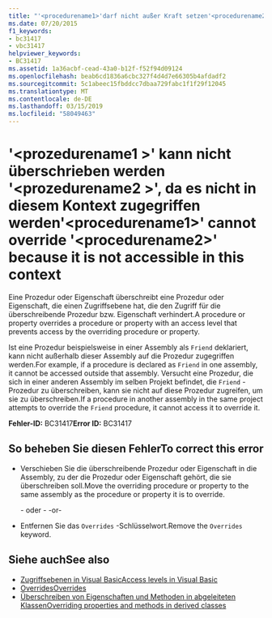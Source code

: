```yaml
---
title: "'<procedurename1>'darf nicht außer Kraft setzen'<procedurename2>', da es nicht in diesem Kontext zugegriffen werden"
ms.date: 07/20/2015
f1_keywords:
- bc31417
- vbc31417
helpviewer_keywords:
- BC31417
ms.assetid: 1a36acbf-cead-43a0-b12f-f52f94d09124
ms.openlocfilehash: beab6cd1836a6cbc327f4d4d7e66305b4afdadf2
ms.sourcegitcommit: 5c1abeec15fbddcc7dbaa729fabc1f1f29f12045
ms.translationtype: MT
ms.contentlocale: de-DE
ms.lasthandoff: 03/15/2019
ms.locfileid: "58049463"
---
```

# <a name="procedurename1-cannot-override-procedurename2-because-it-is-not-accessible-in-this-context"></a><span data-ttu-id="fcc5d-102">'\<prozedurename1 >' kann nicht überschrieben werden '\<prozedurename2 >', da es nicht in diesem Kontext zugegriffen werden</span><span class="sxs-lookup"><span data-stu-id="fcc5d-102">'\<procedurename1>' cannot override '\<procedurename2>' because it is not accessible in this context</span></span>
<span data-ttu-id="fcc5d-103">Eine Prozedur oder Eigenschaft überschreibt eine Prozedur oder Eigenschaft, die einen Zugriffsebene hat, die den Zugriff für die überschreibende Prozedur bzw. Eigenschaft verhindert.</span><span class="sxs-lookup"><span data-stu-id="fcc5d-103">A procedure or property overrides a procedure or property with an access level that prevents access by the overriding procedure or property.</span></span>  
  
 <span data-ttu-id="fcc5d-104">Ist eine Prozedur beispielsweise in einer Assembly als `Friend` deklariert, kann nicht außerhalb dieser Assembly auf die Prozedur zugegriffen werden.</span><span class="sxs-lookup"><span data-stu-id="fcc5d-104">For example, if a procedure is declared as `Friend` in one assembly, it cannot be accessed outside that assembly.</span></span> <span data-ttu-id="fcc5d-105">Versucht eine Prozedur, die sich in einer anderen Assembly im selben Projekt befindet, die `Friend` -Prozedur zu überschreiben, kann sie nicht auf diese Prozedur zugreifen, um sie zu überschreiben.</span><span class="sxs-lookup"><span data-stu-id="fcc5d-105">If a procedure in another assembly in the same project attempts to override the `Friend` procedure, it cannot access it to override it.</span></span>  
  
 <span data-ttu-id="fcc5d-106">**Fehler-ID:** BC31417</span><span class="sxs-lookup"><span data-stu-id="fcc5d-106">**Error ID:** BC31417</span></span>  
  
## <a name="to-correct-this-error"></a><span data-ttu-id="fcc5d-107">So beheben Sie diesen Fehler</span><span class="sxs-lookup"><span data-stu-id="fcc5d-107">To correct this error</span></span>  
  
-   <span data-ttu-id="fcc5d-108">Verschieben Sie die überschreibende Prozedur oder Eigenschaft in die Assembly, zu der die Prozedur oder Eigenschaft gehört, die sie überschreiben soll.</span><span class="sxs-lookup"><span data-stu-id="fcc5d-108">Move the overriding procedure or property to the same assembly as the procedure or property it is to override.</span></span>  
  
     <span data-ttu-id="fcc5d-109">- oder - </span><span class="sxs-lookup"><span data-stu-id="fcc5d-109">-or-</span></span>  
  
-   <span data-ttu-id="fcc5d-110">Entfernen Sie das `Overrides` -Schlüsselwort.</span><span class="sxs-lookup"><span data-stu-id="fcc5d-110">Remove the `Overrides` keyword.</span></span>  
  
## <a name="see-also"></a><span data-ttu-id="fcc5d-111">Siehe auch</span><span class="sxs-lookup"><span data-stu-id="fcc5d-111">See also</span></span>

- [<span data-ttu-id="fcc5d-112">Zugriffsebenen in Visual Basic</span><span class="sxs-lookup"><span data-stu-id="fcc5d-112">Access levels in Visual Basic</span></span>](../../visual-basic/programming-guide/language-features/declared-elements/access-levels.md)
- [<span data-ttu-id="fcc5d-113">Overrides</span><span class="sxs-lookup"><span data-stu-id="fcc5d-113">Overrides</span></span>](../../visual-basic/language-reference/modifiers/overrides.md)
- [<span data-ttu-id="fcc5d-114">Überschreiben von Eigenschaften und Methoden in abgeleiteten Klassen</span><span class="sxs-lookup"><span data-stu-id="fcc5d-114">Overriding properties and methods in derived classes</span></span>](~/docs/visual-basic/programming-guide/language-features/objects-and-classes/inheritance-basics.md#overriding-properties-and-methods-in-derived-classes)
